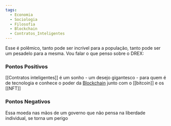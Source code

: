 ```yaml
---
tags:
  - Economia
  - Sociologia
  - Filosofia
  - Blockchain
  - Contratos_Inteligentes
---
```

Esse é polêmico, tanto pode ser incrível para a população, tanto pode ser um pesadelo para a mesma. Vou falar o que penso sobre o DREX:

### Pontos Positivos

[[Contratos inteligentes]] é um sonho - um desejo gigantesco - para quem é de tecnologia e conhece o poder da [Blockchain](Blockchain.md) junto com o [[bitcoin]] e os [[NFT]]


### Pontos Negativos

Essa moeda nas mãos de um governo que não pensa na liberdade individual, se torna um perigo